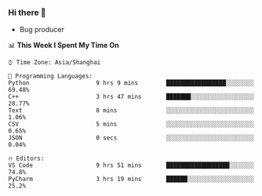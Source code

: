### Hi there 👋
* Bug producer
<!--START_SECTION:waka-->
📊 **This Week I Spent My Time On** 

```text
⌚︎ Time Zone: Asia/Shanghai

💬 Programming Languages: 
Python                   9 hrs 9 mins        █████████████████░░░░░░░░   69.48% 
C++                      3 hrs 47 mins       ███████░░░░░░░░░░░░░░░░░░   28.77% 
Text                     8 mins              ░░░░░░░░░░░░░░░░░░░░░░░░░   1.06% 
CSV                      5 mins              ░░░░░░░░░░░░░░░░░░░░░░░░░   0.65% 
JSON                     0 secs              ░░░░░░░░░░░░░░░░░░░░░░░░░   0.04%

🔥 Editors: 
VS Code                  9 hrs 51 mins       ██████████████████░░░░░░░   74.8% 
PyCharm                  3 hrs 19 mins       ██████░░░░░░░░░░░░░░░░░░░   25.2%

```


<!--END_SECTION:waka-->
